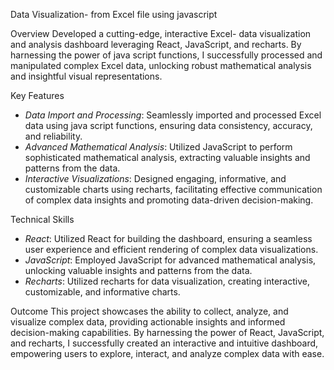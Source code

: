 Data Visualization- from Excel file using javascript 

Overview
Developed a cutting-edge, interactive Excel- data visualization and analysis dashboard leveraging React, JavaScript, and recharts. By harnessing the power of java script functions, I successfully processed and manipulated complex Excel data, unlocking robust mathematical analysis and insightful visual representations.

Key Features
- *Data Import and Processing*: Seamlessly imported and processed Excel data using java script functions, ensuring data consistency, accuracy, and reliability.
- *Advanced Mathematical Analysis*: Utilized JavaScript to perform sophisticated mathematical analysis, extracting valuable insights and patterns from the data.
- *Interactive Visualizations*: Designed engaging, informative, and customizable charts using recharts, facilitating effective communication of complex data insights and promoting data-driven decision-making.

Technical Skills
- *React*: Utilized React for building the dashboard, ensuring a seamless user experience and efficient rendering of complex data visualizations.
- *JavaScript*: Employed JavaScript for advanced mathematical analysis, unlocking valuable insights and patterns from the data.
- *Recharts*: Utilized recharts for data visualization, creating interactive, customizable, and informative charts.

Outcome
This project showcases the ability to collect, analyze, and visualize complex data, providing actionable insights and informed decision-making capabilities. By harnessing the power of React, JavaScript, and recharts, I successfully created an interactive and intuitive dashboard, empowering users to explore, interact, and analyze complex data with ease.
